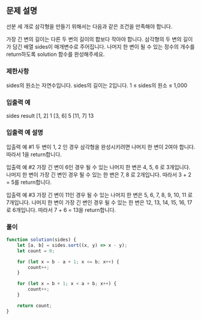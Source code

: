 ## 문제 설명

선분 세 개로 삼각형을 만들기 위해서는 다음과 같은 조건을 만족해야 합니다.

가장 긴 변의 길이는 다른 두 변의 길이의 합보다 작아야 합니다.
삼각형의 두 변의 길이가 담긴 배열 sides이 매개변수로 주어집니다. 나머지 한 변이 될 수 있는 정수의 개수를 return하도록 solution 함수를 완성해주세요.

### 제한사항

sides의 원소는 자연수입니다.
sides의 길이는 2입니다.
1 ≤ sides의 원소 ≤ 1,000

### 입출력 예

sides result
[1, 2] 1
[3, 6] 5
[11, 7] 13

### 입출력 예 설명

입출력 예 #1
두 변이 1, 2 인 경우 삼각형을 완성시키려면 나머지 한 변이 2여야 합니다. 따라서 1을 return합니다.

입출력 예 #2
가장 긴 변이 6인 경우
될 수 있는 나머지 한 변은 4, 5, 6 로 3개입니다.
나머지 한 변이 가장 긴 변인 경우
될 수 있는 한 변은 7, 8 로 2개입니다.
따라서 3 + 2 = 5를 return합니다.

입출력 예 #3
가장 긴 변이 11인 경우
될 수 있는 나머지 한 변은 5, 6, 7, 8, 9, 10, 11 로 7개입니다.
나머지 한 변이 가장 긴 변인 경우
될 수 있는 한 변은 12, 13, 14, 15, 16, 17 로 6개입니다.
따라서 7 + 6 = 13을 return합니다.

### 풀이

```javaScript
function solution(sides) {
    let [a, b] = sides.sort((x, y) => x - y);
    let count = 0;

    for (let x = b - a + 1; x <= b; x++) {
        count++;
    }

    for (let x = b + 1; x < a + b; x++) {
        count++;
    }

    return count;
}
```
